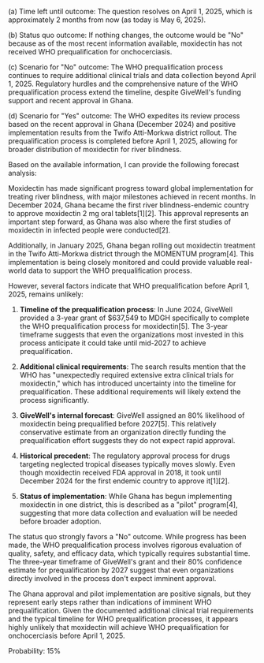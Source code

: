 (a) Time left until outcome: The question resolves on April 1, 2025, which is approximately 2 months from now (as today is May 6, 2025).

(b) Status quo outcome: If nothing changes, the outcome would be "No" because as of the most recent information available, moxidectin has not received WHO prequalification for onchocerciasis.

(c) Scenario for "No" outcome: The WHO prequalification process continues to require additional clinical trials and data collection beyond April 1, 2025. Regulatory hurdles and the comprehensive nature of the WHO prequalification process extend the timeline, despite GiveWell's funding support and recent approval in Ghana.

(d) Scenario for "Yes" outcome: The WHO expedites its review process based on the recent approval in Ghana (December 2024) and positive implementation results from the Twifo Atti-Morkwa district rollout. The prequalification process is completed before April 1, 2025, allowing for broader distribution of moxidectin for river blindness.

Based on the available information, I can provide the following forecast analysis:

Moxidectin has made significant progress toward global implementation for treating river blindness, with major milestones achieved in recent months. In December 2024, Ghana became the first river blindness-endemic country to approve moxidectin 2 mg oral tablets[1][2]. This approval represents an important step forward, as Ghana was also where the first studies of moxidectin in infected people were conducted[2].

Additionally, in January 2025, Ghana began rolling out moxidectin treatment in the Twifo Atti-Morkwa district through the MOMENTUM program[4]. This implementation is being closely monitored and could provide valuable real-world data to support the WHO prequalification process.

However, several factors indicate that WHO prequalification before April 1, 2025, remains unlikely:

1. **Timeline of the prequalification process**: In June 2024, GiveWell provided a 3-year grant of $637,549 to MDGH specifically to complete the WHO prequalification process for moxidectin[5]. The 3-year timeframe suggests that even the organizations most invested in this process anticipate it could take until mid-2027 to achieve prequalification.

2. **Additional clinical requirements**: The search results mention that the WHO has "unexpectedly required extensive extra clinical trials for moxidectin," which has introduced uncertainty into the timeline for prequalification. These additional requirements will likely extend the process significantly.

3. **GiveWell's internal forecast**: GiveWell assigned an 80% likelihood of moxidectin being prequalified before 2027[5]. This relatively conservative estimate from an organization directly funding the prequalification effort suggests they do not expect rapid approval.

4. **Historical precedent**: The regulatory approval process for drugs targeting neglected tropical diseases typically moves slowly. Even though moxidectin received FDA approval in 2018, it took until December 2024 for the first endemic country to approve it[1][2].

5. **Status of implementation**: While Ghana has begun implementing moxidectin in one district, this is described as a "pilot" program[4], suggesting that more data collection and evaluation will be needed before broader adoption.

The status quo strongly favors a "No" outcome. While progress has been made, the WHO prequalification process involves rigorous evaluation of quality, safety, and efficacy data, which typically requires substantial time. The three-year timeframe of GiveWell's grant and their 80% confidence estimate for prequalification by 2027 suggest that even organizations directly involved in the process don't expect imminent approval.

The Ghana approval and pilot implementation are positive signals, but they represent early steps rather than indications of imminent WHO prequalification. Given the documented additional clinical trial requirements and the typical timeline for WHO prequalification processes, it appears highly unlikely that moxidectin will achieve WHO prequalification for onchocerciasis before April 1, 2025.

Probability: 15%